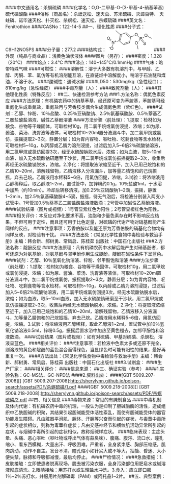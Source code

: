 ####中文通用名：杀螟硫磷
####化学名：O,O-二甲基-O-(3-甲基-4-硝基苯基)硫代磷酸酯
####俗称（商品名）：杀蟆送松、速灭虫、苏米硫磷、灭蟑百特、 灭蛀磷、诺毕速灭松、扑灭松、杀螟松、速灭松、杀蟆硫磷
####英文名：Fenitrothion
####CASNo：122-14-5
##一、理化性质
####分子式：C9H12NO5PS
####分子量：277.2
####结构式：![结构式](./assets/duwu/杀螟硫磷/@0结构式.gif)
####外观（纯品与商业品）：浅黄色油状液体
####图片（另存）：
####密度：1.328（20℃）
####熔点：3.4℃
####沸点：140~145℃/0.1mmHg
####气味：略带特殊气味
####可燃性：
####溶解性：溶于大多数有机溶剂中，与甲醇、乙醇、丙酮、苯、氯仿等有机溶剂能互溶，在直链烃中溶解度小，稍溶于石油醚和煤油，不溶于水。
####酸碱性：遇碱水解
####LD50：530mg/kg（急性经口）；810mg/kg（急性经皮）
####中毒剂量（人）：
####致死剂量（人）：
####其他理化性质（特殊反应）：
##二、快速检测参考方法
###1.方法名称：偶氮色素反应
####方法原理：有机磷农药中的硝基苯基，经还原可变为苯胺基，苯胺基可经重氮化生成重氮盐，重氮盐再与芳香胺类偶合生成偶氮色素（紫红色）。
####试剂：乙醇、锌粉、10％盐酸、0.25％亚硝酸钠、2.5％氨基磺酸胺、0.5％萘基乙二胺盐酸盐溶液、碱性乙萘酚溶液
####方法步骤（前处理）：1.提取：检材如为粮食、谷物等干燥固体，可取检材10g，用二氯甲烷或氯仿浸提、浓缩；如为尿、酱油、菜汤、洗胃液等液体，可取检材10~20ml置分液漏斗中，加二氯甲烷或氯仿，振摇提取2~3次，静置分层；如为胃内容物、呕吐物、吃剩食物等含水检材，可取检材5~10g，以丙醇或乙腈为溶剂浸提，过滤后加入5~6倍2％硫酸钠溶液，用二氯甲烷或氯仿回提3次，经无水硫酸钠脱水后，浓缩；如为血液，取5~10ml血液，加入无水硫酸钠研磨至干沙状，用二氯甲烷或氯仿振摇提取2~3次，收集后再经无水硫酸钠脱水，浓缩。2.净化：将提取液浓缩至近干，加入已用己烷饱和的乙腈10~20ml，溶解残留物，乙腈液移入分液漏斗，加等量乙腈饱和的己烷振摇，弃去己烷。乙腈液用水稀释5~6倍，用氯仿回提，浓缩。3.试验：将浓缩液用乙醇稀释后，取乙醇液1~2ml，置试管中，加锌粉约0.1g，10％盐酸1ml，于水浴中加热（约10min）。冷却后转移清液，加0.25％亚硝酸钠1~2滴，振摇，静置1~2min，加2.5％氨基磺酸胺4~5滴，振摇，待无气泡后，将检液分别装入两支小试管中。1号管加0.5％萘基乙二胺盐酸盐溶液数滴；2号管中加碱性乙萘酚溶液。
####试验结果（图片或视频）：1号管显紫红色为阳性；2号管显橙红色为阳性。
####相关评价：本反应对净化要求不高，油脂和少量色素存在时不影响反应结果，不但可用于定性，而且还可用于比色定量，对硫磷的代谢产物对硝基酚能产生同样的反应。
####注意事项：芳香伯胺以及能还原为芳香伯胺的硝基化合物均有同样反映，对检验有干扰。
####方法出处：《常见化学性食物中毒检验与救治手册》主编：韩会新、郝树勇、常凤启、陈桂茹 出版社：中国石化出版社
###2.方法名称：靛酚反应
####方法原理：凡有机磷农药中水解后能产生对硝基酚者，都可还原为对氨基酚，对氨基酚与邻甲酚作用生成靛酚，靛酚在碱性条件下呈蓝色。
####试剂：乙醇、10％氢氧化钠溶液、锌粉、邻甲酚饱和溶液
####方法步骤（前处理）：1.提取：检材如为粮食、谷物等干燥固体，可取检材10g，用二氯甲烷或氯仿浸提、浓缩；如为尿、酱油、菜汤、洗胃液等液体，可取检材10~20ml置分液漏斗中，加二氯甲烷或氯仿，振摇提取2~3次，静置分层；如为胃内容物、呕吐物、吃剩食物等含水检材，可取检材5~10g，以丙醇或乙腈为溶剂浸提，过滤后加入5~6倍2％硫酸钠溶液，用二氯甲烷或氯仿回提3次，经无水硫酸钠脱水后，浓缩；如为血液，取5~10ml血液，加入无水硫酸钠研磨至干沙状，用二氯甲烷或氯仿振摇提取2~3次，收集后再经无水硫酸钠脱水，浓缩。2.净化：将提取液浓缩至近干，加入已用己烷饱和的乙腈10~20ml，溶解残留物，乙腈液移入分液漏斗，加等量乙腈饱和的己烷振摇，弃去己烷。乙腈液用水稀释5~6倍，用氯仿回提，浓缩。3.试验：将浓缩液用乙醇稀释，取此乙醇液1~2ml，置试管中加10％氢氧化钠溶液0.5ml，锌粉0.5g，振摇后置水浴中加热至黄色褪去，加邻甲酚饱和溶液数滴。
####试验结果（图片或视频）：如有对硫磷、甲基对硫磷、杀螟松，溶液呈蓝色。
####相关评价：
####注意事项：若检液中色素太多或还原不完全，则溶液的黄色和靛酚的蓝色混合而得绿色，当显绿色时可能有阳性的结果，最好再重复一次。
####方法出处：《常见化学性食物中毒检验与救治手册》主编：韩会新、郝树勇、常凤启、陈桂茹 出版社：中国石化出版社
###3.试剂盒：
####生产厂家：
####相关评价：
####信息来源：
##三、确证实验（参考）
####1.实验名称：GC-MS法、GC-NPD法
####2.资料出处：
####[GBT 5009.207-2008][]
[GBT 5009.207-2008]:http://sherylynn.github.io/poison-search/assets/PDF/杀螟硫磷/1.pdf
####[GBT 5009.218-2008][]
[GBT 5009.218-2008]:http://sherylynn.github.io/poison-search/assets/PDF/杀螟硫磷/2.pdf
##四、相关信息
####毒物来源：常见的有腌制食品
####中毒机制及体内代谢：有机磷农药中毒的机理，一般认为是抑制了胆碱酯酶的活性，造成组织中乙酰胆碱的积聚，其结果引起胆碱能受体活性紊乱，而使有胆碱能受体的器官功能发生障碍。凡由脏器平滑肌、腺体、汗腺等兴奋而引起的症状，与毒蕈中毒所引起的症状相似，则称为毒蕈样症状；凡由交感神经节和横纹肌活动异常所引起的症状，与烟碱中毒所引起的症状相似，故称烟碱样症状。
####临床表现：主症头晕、头痛、恶心呕吐（呕吐物或呼出气体有蒜臭味）、腹痛、腹泻、流口水，瞳孔缩小、看东西模糊，大量出汗、呼吸困难。严重者，全身紧束感、胸部压缩感，肌肉跳动，动作不自主。发音不清，瞳孔缩小如针尖大或不等大，抽搐、昏迷、大小便失禁，脉搏和呼吸都减慢，最后均停止。
####尸检情况：
####急救措施：1.皮肤接触：立即使患者脱离现场，脱去被污染衣服，全身污染部位用肥皂水或碱溶液彻底清洗。2.眼睛接触：用苏打水或生理盐水冲洗。3.食入：应立即口服1％~2％苏打水，并服用片剂解磷毒（PAM）或阿托品1~2片。
##五、典型案例：
